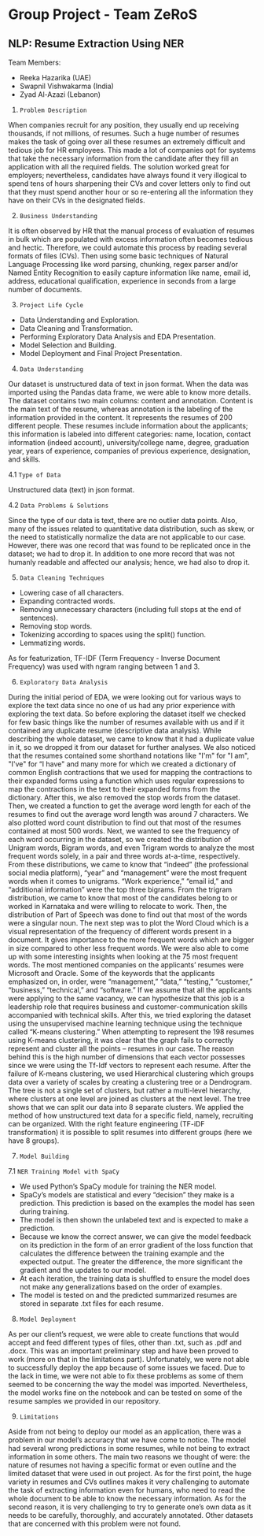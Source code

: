 # Group Project - Team ZeRoS
## **NLP: Resume Extraction Using NER**

Team Members:
* Reeka Hazarika (UAE)
* Swapnil Vishwakarma (India)
* Zyad Al-Azazi (Lebanon)

1. `Problem Description`

When companies recruit for any position, they usually end up receiving thousands, if not millions, of resumes. Such a huge number of resumes makes the task of going over all these resumes an extremely difficult and tedious job for HR employees. This made a lot of companies opt for systems that take the necessary information from the candidate after they fill an application with all the required fields. The solution worked great for employers; nevertheless, candidates have always found it very illogical to spend tens of hours sharpening their CVs and cover letters only to find out that they must spend another hour or so re-entering all the information they have on their CVs in the designated fields.

2. `Business Understanding`

It is often observed by HR that the manual process of evaluation of resumes in bulk which are populated with excess information often becomes tedious and hectic. Therefore, we could automate this process by reading several formats of files (CVs). Then using some basic techniques of Natural Language Processing like word parsing, chunking, regex parser and/or Named Entity Recognition to easily capture information like name, email id, address, educational qualification, experience in seconds from a large number of documents.

3. `Project Life Cycle`

* Data Understanding and Exploration.
* Data Cleaning and Transformation.
* Performing Exploratory Data Analysis and EDA Presentation.
* Model Selection and Building.
* Model Deployment and Final Project Presentation.

4. `Data Understanding`

Our dataset is unstructured data of text in json format. When the data was imported using the Pandas data frame, we were able to know more details. The dataset contains two main columns: content and annotation. Content is the main text of the resume, whereas annotation is the labeling of the information provided in the content. It represents the resumes of 200 different people. These resumes include information about the applicants; this information is labeled into different categories: name, location, contact information (indeed account), university/college name, degree, graduation year, years of experience, companies of previous experience, designation, and skills.

4.1 `Type of Data`

Unstructured data (text) in json format.

4.2 `Data Problems & Solutions`

Since the type of our data is text, there are no outlier data points. Also, many of the issues related to quantitative data distribution, such as skew, or the need to statistically normalize the data are not applicable to our case. However, there was one record that was found to be replicated once in the dataset; we had to drop it. In addition to one more record that was not humanly readable and affected our analysis; hence, we had also to drop it.

5. `Data Cleaning Techniques`

- Lowering case of all characters.
- Expanding contracted words.
- Removing unnecessary characters (including full stops at the end of sentences).
- Removing stop words.
- Tokenizing according to spaces using the split() function.
- Lemmatizing words.

As for featurization, TF-IDF (Term Frequency - Inverse Document Frequency) was used with ngram
ranging between 1 and 3.

6. `Exploratory Data Analysis`

During the initial period of EDA, we were looking out for various ways to explore the text data since no one of us had any prior experience with exploring the text data. So before exploring the dataset itself we checked for few basic things like the number of resumes available with us and if it contained any duplicate resume (descriptive data analysis). While describing the whole dataset, we came to know that it had a duplicate value in it, so we dropped it from our dataset for further analyses. We also noticed that the resumes contained some shorthand notations like "I'm" for "I am", "I've" for “I have" and many more for which we created a dictionary of common English contractions that we used for mapping the contractions to their expanded forms using a function which uses regular expressions to map the contractions in the text to their expanded forms from the dictionary. After this, we also removed the stop words from the dataset. Then, we created a function to get the average word length for each of the resumes to find out the average word length was around 7 characters. We also plotted word count distribution to find out that most of the resumes contained at most 500 words. Next, we wanted to see the frequency of each word occurring in the dataset, so we created the distribution of Unigram words, Bigram words, and even Trigram words to analyze the most frequent words solely, in a pair and three words at-a-time, respectively. From these distributions, we came to know that “indeed” (the professional social media platform), “year” and “management” were the most frequent words when it comes to unigrams. “Work experience,” “email id,” and “additional information” were the top three bigrams. From the trigram distribution, we came to know that most of the candidates belong to or worked in Karnataka and were willing to relocate to work. Then, the distribution of Part of Speech was done to find out that most of the words were a singular noun. The next step was to plot the Word Cloud which is a visual representation of the frequency of different words present in a document. It gives importance to the more frequent words which are bigger in size compared to other less frequent words. We were also able to come up with some interesting insights when looking at the 75 most frequent words. The most mentioned companies on the applicants’ resumes were Microsoft and Oracle. Some of the keywords that the applicants emphasized on, in order, were “management,” “data,” “testing,” “customer,” “business,” “technical,” and “software.” If we assume that all the applicants were applying to the same vacancy, we can hypothesize that this job is a leadership role that requires business and customer-communication skills accompanied with technical skills. After this, we tried exploring the dataset using the unsupervised machine learning technique using the technique called “K-means clustering.” When attempting to represent the 198 resumes using K-means clustering, it was clear that the graph fails to correctly represent and cluster all the points – resumes in our case. The reason behind this is the high number of dimensions that each vector possesses since we were using the Tf-Idf vectors to represent each resume. After the failure of K-means clustering, we used Hierarchical clustering which groups data over a variety of scales by creating a clustering tree or a Dendrogram. The tree is not a single set of clusters, but rather a multi-level hierarchy, where clusters at one level are joined as clusters at the next level. The tree shows that we can split our data into 8 separate clusters. We applied the method of how unstructured text data for a specific field, namely, recruiting can be organized. With the right feature engineering (TF-iDF transformation) it is possible to split resumes into different groups (here we have 8 groups).

7. `Model Building`

7.1 `NER Training Model with SpaCy`

* We used Python’s SpaCy module for training the NER model.
* SpaCy’s models are statistical and every “decision” they make is a prediction. This prediction is based on the examples the model has seen during training.
* The model is then shown the unlabeled text and is expected to make a prediction.
* Because we know the correct answer, we can give the model feedback on its prediction in the form of an error gradient of the loss function that calculates the difference between the training example and the expected output. The greater the difference, the more significant the gradient and the updates to our model.
* At each iteration, the training data is shuffled to ensure the model does not make any generalizations based on the order of examples.
* The model is tested on and the predicted summarized resumes are stored in separate .txt files for each resume.

8. `Model Deployment`

As per our client’s request, we were able to create functions that would accept and feed different types of files, other than .txt, such as .pdf and .docx. This was an important preliminary step and have been proved to work (more on that in the limitations part). Unfortunately, we were not able to successfully deploy the app because of some issues we faced. Due to the lack in time, we were not able to fix these problems as some of them seemed to be concerning the way the model was imported. Nevertheless, the model works fine on the notebook and can be tested on some of the resume samples we provided in our repository.

9. `Limitations`

Aside from not being to deploy our model as an application, there was a problem in our model’s accuracy that we have come to notice. The model had several wrong predictions in some resumes, while not being to extract information in some others. The main two reasons we thought of were: the nature of resumes not having a specific format or even outline and the limited dataset that were used in out project. As for the first point, the huge variety in resumes and CVs outlines makes it very challenging to automate the task of extracting information even for humans, who need to read the whole document to be able to know the necessary information. As for the second reason, it is very challenging to try to generate one’s own data as it needs to be carefully, thoroughly, and accurately annotated. Other datasets that are concerned with this problem were not found.
